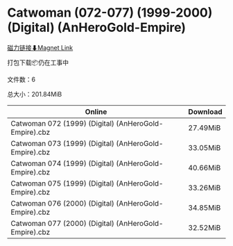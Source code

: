# Catwoman (072-077) (1999-2000) (Digital) (AnHeroGold-Empire)

[磁力链接⬇Magnet Link](magnet:?xt=urn:btih:289d0c1131eb2d559eb7456e72e50ca216d566bd&dn=Catwoman%20%28072-077%29%20%281999-2000%29%20%28Digital%29%20%28AnHeroGold-Empire%29)

打包下载📦仍在工事中

文件数：6

总大小：201.84MiB

Online | Download
--- | ---
Catwoman 072 (1999) (Digital) (AnHeroGold-Empire).cbz | 27.49MiB
Catwoman 073 (1999) (Digital) (AnHeroGold-Empire).cbz | 33.05MiB
Catwoman 074 (1999) (Digital) (AnHeroGold-Empire).cbz | 40.66MiB
Catwoman 075 (1999) (Digital) (AnHeroGold-Empire).cbz | 33.26MiB
Catwoman 076 (2000) (Digital) (AnHeroGold-Empire).cbz | 34.85MiB
Catwoman 077 (2000) (Digital) (AnHeroGold-Empire).cbz | 32.52MiB